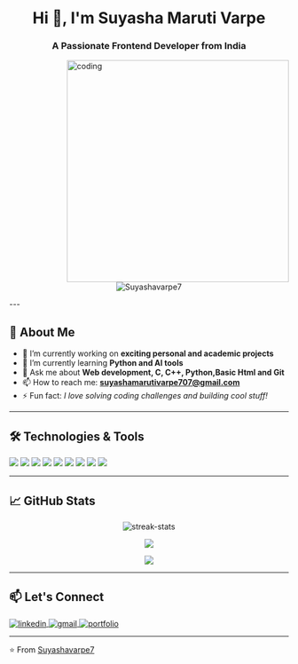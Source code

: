<!-- GitHub Profile README -->

<h1 align="center">Hi 👋, I'm Suyasha Maruti Varpe</h1>
<h3 align="center">A Passionate Frontend Developer from India</h3>
<img align="right" alt="coding" width="400" src="https://miro.medium.com/v2/resize:fit:1100/format:webp/0*hUCcM_W-aBjc1mZG">


<p align="center">
  <img src="https://komarev.com/ghpvc/?username=Suyashavarpe7&label=Profile%20views&color=0e75b6&style=flat" alt="Suyashavarpe7" />
</p>
---

## 🚀 About Me

- 🔭 I’m currently working on **exciting personal and academic projects**
- 🌱 I’m currently learning **Python and AI tools**
- 💬 Ask me about **Web development, C, C++, Python,Basic Html and Git**
- 📫 How to reach me: **suyashamarutivarpe707@gmail.com**
- ⚡ Fun fact: *I love solving coding challenges and building cool stuff!*

---

## 🛠️ Technologies & Tools

<p align="left">
  <img src="https://img.shields.io/badge/C++-00599C?style=for-the-badge&logo=c%2B%2B&logoColor=white" />
  <img src="https://img.shields.io/badge/Python-3776AB?style=for-the-badge&logo=python&logoColor=white" />
  <img src="https://img.shields.io/badge/JavaScript-F7DF1E?style=for-the-badge&logo=javascript&logoColor=black" />
  <img src="https://img.shields.io/badge/React-20232A?style=for-the-badge&logo=react&logoColor=61DAFB" />
  <img src="https://img.shields.io/badge/Node.js-339933?style=for-the-badge&logo=nodedotjs&logoColor=white" />
  <img src="https://img.shields.io/badge/MongoDB-4EA94B?style=for-the-badge&logo=mongodb&logoColor=white" />
  <img src="https://img.shields.io/badge/Git-F05032?style=for-the-badge&logo=git&logoColor=white" />
  <img src="https://img.shields.io/badge/HTML5-E34F26?style=for-the-badge&logo=html5&logoColor=white" />
  <img src="https://img.shields.io/badge/CSS3-1572B6?style=for-the-badge&logo=css3&logoColor=white" />
</p>

---

## 📈 GitHub Stats

<p align="center">
  <img src="https://github-readme-streak-stats.herokuapp.com/?user=Suyashavarpe7&theme=radical&hide_border=true" alt="streak-stats" />
</p>

<p align="center">
  <img src="https://github-readme-stats.vercel.app/api?username=Suyashavarpe7&show_icons=true&theme=radical&hide_border=true" />
</p>

<p align="center">
  <img src="https://github-readme-stats.vercel.app/api/top-langs/?username=Suyashavarpe7&layout=compact&theme=radical&hide_border=true" />
</p>

---

## 📫 Let's Connect

<p align="left">
  <a href="https://www.linkedin.com/in/your-linkedin" target="blank">
    <img align="center" src="https://img.shields.io/badge/LinkedIn-blue?style=for-the-badge&logo=linkedin&logoColor=white" alt="linkedin" />
  </a>
  <a href="mailto:your-email@example.com" target="blank">
    <img align="center" src="https://img.shields.io/badge/Gmail-D14836?style=for-the-badge&logo=gmail&logoColor=white" alt="gmail" />
  </a>
  <a href="https://your-portfolio.com" target="blank">
    <img align="center" src="https://img.shields.io/badge/Portfolio-18A303?style=for-the-badge&logo=google-chrome&logoColor=white" alt="portfolio" />
  </a>
</p>

---

⭐️ From [Suyashavarpe7](https://github.com/Suyashavarpe7)
